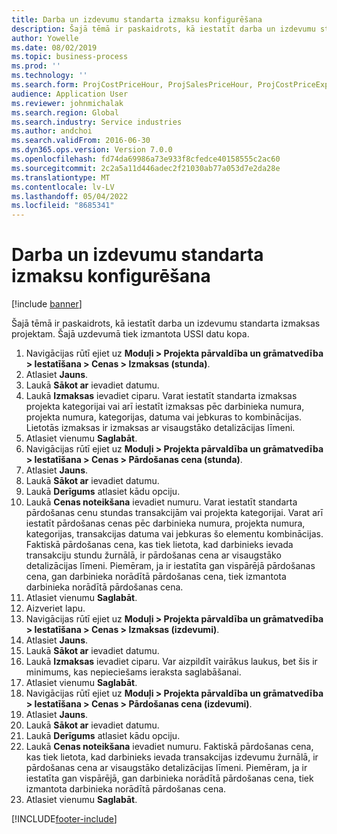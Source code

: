 ```yaml
---
title: Darba un izdevumu standarta izmaksu konfigurēšana
description: Šajā tēmā ir paskaidrots, kā iestatīt darba un izdevumu standarta izmaksas projektam.
author: Yowelle
ms.date: 08/02/2019
ms.topic: business-process
ms.prod: ''
ms.technology: ''
ms.search.form: ProjCostPriceHour, ProjSalesPriceHour, ProjCostPriceExpense, ProjSalesPriceCost
audience: Application User
ms.reviewer: johnmichalak
ms.search.region: Global
ms.search.industry: Service industries
ms.author: andchoi
ms.search.validFrom: 2016-06-30
ms.dyn365.ops.version: Version 7.0.0
ms.openlocfilehash: fd74da69986a73e933f8cfedce40158555c2ac60
ms.sourcegitcommit: 2c2a5a11d446adec2f21030ab77a053d7e2da28e
ms.translationtype: MT
ms.contentlocale: lv-LV
ms.lasthandoff: 05/04/2022
ms.locfileid: "8685341"
---
```

# <a name="configure-standard-costs-for-labor-and-expenses"></a>Darba un izdevumu standarta izmaksu konfigurēšana

[!include [banner](../../includes/banner.md)]

Šajā tēmā ir paskaidrots, kā iestatīt darba un izdevumu standarta izmaksas projektam. Šajā uzdevumā tiek izmantota USSI datu kopa.

1. Navigācijas rūtī ejiet uz **Moduļi > Projekta pārvaldība un grāmatvedība > Iestatīšana > Cenas > Izmaksas (stunda)**.
2. Atlasiet **Jauns**.
3. Laukā **Sākot ar** ievadiet datumu.
4. Laukā **Izmaksas** ievadiet ciparu. Varat iestatīt standarta izmaksas projekta kategorijai vai arī iestatīt izmaksas pēc darbinieka numura, projekta numura, kategorijas, datuma vai jebkuras to kombinācijas. Lietotās izmaksas ir izmaksas ar visaugstāko detalizācijas līmeni.  
5. Atlasiet vienumu **Saglabāt**.
6. Navigācijas rūtī ejiet uz **Moduļi > Projekta pārvaldība un grāmatvedība > Iestatīšana > Cenas > Pārdošanas cena (stunda)**.
7. Atlasiet **Jauns**.
8. Laukā **Sākot ar** ievadiet datumu.
9. Laukā **Derīgums** atlasiet kādu opciju.
10. Laukā **Cenas noteikšana** ievadiet numuru. Varat iestatīt standarta pārdošanas cenu stundas transakcijām vai projekta kategorijai. Varat arī iestatīt pārdošanas cenas pēc darbinieka numura, projekta numura, kategorijas, transakcijas datuma vai jebkuras šo elementu kombinācijas. Faktiskā pārdošanas cena, kas tiek lietota, kad darbinieks ievada transakciju stundu žurnālā, ir pārdošanas cena ar visaugstāko detalizācijas līmeni. Piemēram, ja ir iestatīta gan vispārējā pārdošanas cena, gan darbinieka norādītā pārdošanas cena, tiek izmantota darbinieka norādītā pārdošanas cena.  
11. Atlasiet vienumu **Saglabāt**.
12. Aizveriet lapu.
13. Navigācijas rūtī ejiet uz **Moduļi > Projekta pārvaldība un grāmatvedība > Iestatīšana > Cenas > Izmaksas (izdevumi)**.
14. Atlasiet **Jauns**.
15. Laukā **Sākot ar** ievadiet datumu.
16. Laukā **Izmaksas** ievadiet ciparu. Var aizpildīt vairākus laukus, bet šis ir minimums, kas nepieciešams ieraksta saglabāšanai.  
17. Atlasiet vienumu **Saglabāt**.
18. Navigācijas rūtī ejiet uz **Moduļi > Projekta pārvaldība un grāmatvedība > Iestatīšana > Cenas > Pārdošanas cena (izdevumi)**.
19. Atlasiet **Jauns**.
20. Laukā **Sākot ar** ievadiet datumu.
21. Laukā **Derīgums** atlasiet kādu opciju.
22. Laukā **Cenas noteikšana** ievadiet numuru. Faktiskā pārdošanas cena, kas tiek lietota, kad darbinieks ievada transakcijas izdevumu žurnālā, ir pārdošanas cena ar visaugstāko detalizācijas līmeni. Piemēram, ja ir iestatīta gan vispārējā, gan darbinieka norādītā pārdošanas cena, tiek izmantota darbinieka norādītā pārdošanas cena.  
23. Atlasiet vienumu **Saglabāt**.



[!INCLUDE[footer-include](../../includes/footer-banner.md)]